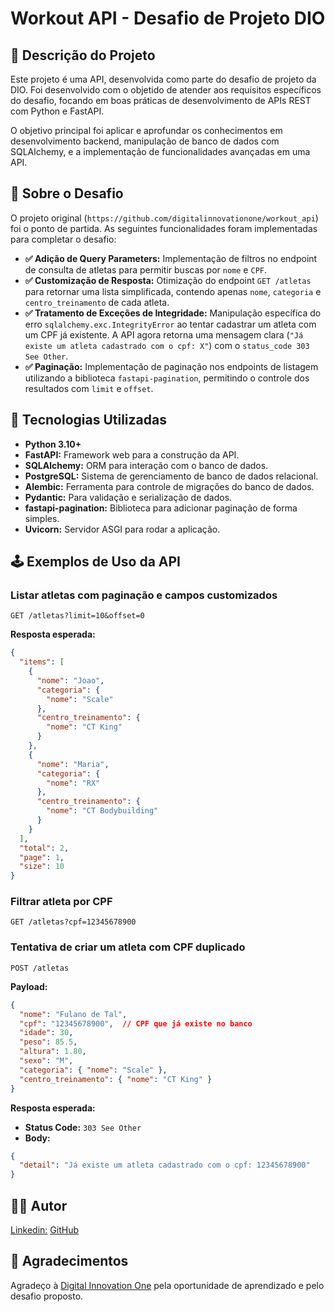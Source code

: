 # Workout API - Desafio de Projeto DIO

## 📄 Descrição do Projeto

Este projeto é uma API, desenvolvida como parte do desafio de projeto da DIO. Foi desenvolvido com o objetido de atender aos requisitos específicos do desafio, focando em boas práticas de desenvolvimento de APIs REST com Python e FastAPI.

O objetivo principal foi aplicar e aprofundar os conhecimentos em desenvolvimento backend, manipulação de banco de dados com SQLAlchemy, e a implementação de funcionalidades avançadas em uma API.

## 🎯 Sobre o Desafio

O projeto original (`https://github.com/digitalinnovationone/workout_api`) foi o ponto de partida. As seguintes funcionalidades foram implementadas para completar o desafio:

  - **✅ Adição de Query Parameters:** Implementação de filtros no endpoint de consulta de atletas para permitir buscas por `nome` e `CPF`.
  - **✅ Customização de Resposta:** Otimização do endpoint `GET /atletas` para retornar uma lista simplificada, contendo apenas `nome`, `categoria` e `centro_treinamento` de cada atleta.
  - **✅ Tratamento de Exceções de Integridade:** Manipulação específica do erro `sqlalchemy.exc.IntegrityError` ao tentar cadastrar um atleta com um CPF já existente. A API agora retorna uma mensagem clara (`"Já existe um atleta cadastrado com o cpf: X"`) com o `status_code 303 See Other`.
  - **✅ Paginação:** Implementação de paginação nos endpoints de listagem utilizando a biblioteca `fastapi-pagination`, permitindo o controle dos resultados com `limit` e `offset`.

## 🚀 Tecnologias Utilizadas

  - **Python 3.10+**
  - **FastAPI:** Framework web para a construção da API.
  - **SQLAlchemy:** ORM para interação com o banco de dados.
  - **PostgreSQL:** Sistema de gerenciamento de banco de dados relacional.
  - **Alembic:** Ferramenta para controle de migrações do banco de dados.
  - **Pydantic:** Para validação e serialização de dados.
  - **fastapi-pagination:** Biblioteca para adicionar paginação de forma simples.
  - **Uvicorn:** Servidor ASGI para rodar a aplicação.

## 🕹️ Exemplos de Uso da API

### Listar atletas com paginação e campos customizados

`GET /atletas?limit=10&offset=0`

**Resposta esperada:**

```json
{
  "items": [
    {
      "nome": "Joao",
      "categoria": {
        "nome": "Scale"
      },
      "centro_treinamento": {
        "nome": "CT King"
      }
    },
    {
      "nome": "Maria",
      "categoria": {
        "nome": "RX"
      },
      "centro_treinamento": {
        "nome": "CT Bodybuilding"
      }
    }
  ],
  "total": 2,
  "page": 1,
  "size": 10
}
```

### Filtrar atleta por CPF

`GET /atletas?cpf=12345678900`

### Tentativa de criar um atleta com CPF duplicado

`POST /atletas`

**Payload:**

```json
{
  "nome": "Fulano de Tal",
  "cpf": "12345678900",  // CPF que já existe no banco
  "idade": 30,
  "peso": 85.5,
  "altura": 1.80,
  "sexo": "M",
  "categoria": { "nome": "Scale" },
  "centro_treinamento": { "nome": "CT King" }
}
```

**Resposta esperada:**

  - **Status Code:** `303 See Other`
  - **Body:**

<!-- end list -->

```json
{
  "detail": "Já existe um atleta cadastrado com o cpf: 12345678900"
}
```

## 👨‍💻 Autor

[Linkedin:](https://www.google.com/search?q=https://www.linkedin.com/in/emmanuelmonteiro/)
[GitHub](https://www.google.com/search?q=https://github.com/EmmanuelGBL)

## 🙏 Agradecimentos

Agradeço à [Digital Innovation One](https://www.dio.me/) pela oportunidade de aprendizado e pelo desafio proposto.


